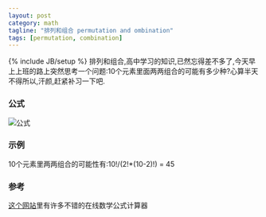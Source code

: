 ```yaml
---
layout: post
category: math
tagline: "排列和组合 permutation and ombination"
tags: [permutation, combination]
---
```

{% include JB/setup %}
排列和组合,高中学习的知识,已然忘得差不多了,今天早上上班的路上突然思考一个问题:10个元素里面两两组合的可能有多少种?心算半天不得所以,汗颜,赶紧补习一下吧.

### 公式
![公式](http://s.rogantian.com/img/permutation-ombination.jpg)

### 示例
10个元素里两两组合的可能性有:10!/(2!*(10-2)!) = 45

### 参考
[这个网站](http://zh.numberempire.com/combinatorialcalculator.php)里有许多不错的在线数学公式计算器

